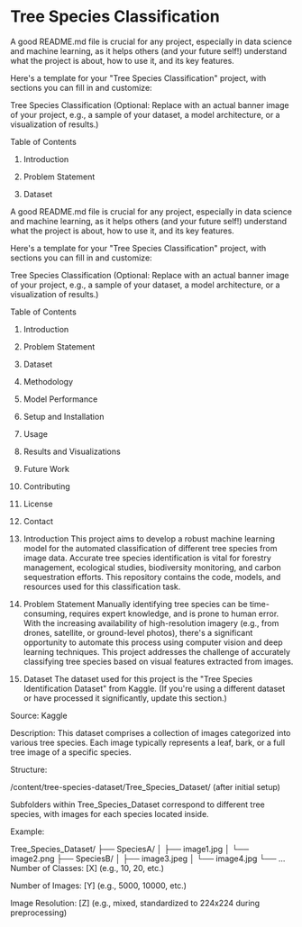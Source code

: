 # Tree Species Classification
A good README.md file is crucial for any project, especially in data science and machine learning, as it helps others (and your future self!) understand what the project is about, how to use it, and its key features.

Here's a template for your "Tree Species Classification" project, with sections you can fill in and customize:

Tree Species Classification
(Optional: Replace with an actual banner image of your project, e.g., a sample of your dataset, a model architecture, or a visualization of results.)

Table of Contents
1. Introduction

2. Problem Statement

3. Dataset

A good README.md file is crucial for any project, especially in data science and machine learning, as it helps others (and your future self!) understand what the project is about, how to use it, and its key features.

Here's a template for your "Tree Species Classification" project, with sections you can fill in and customize:

Tree Species Classification
(Optional: Replace with an actual banner image of your project, e.g., a sample of your dataset, a model architecture, or a visualization of results.)

Table of Contents
1. Introduction

2. Problem Statement

3. Dataset

4. Methodology

5. Model Performance

6. Setup and Installation

7. Usage

8. Results and Visualizations

9. Future Work

10. Contributing

11. License

12. Contact

1. Introduction
This project aims to develop a robust machine learning model for the automated classification of different tree species from image data. Accurate tree species identification is vital for forestry management, ecological studies, biodiversity monitoring, and carbon sequestration efforts. This repository contains the code, models, and resources used for this classification task.

2. Problem Statement
Manually identifying tree species can be time-consuming, requires expert knowledge, and is prone to human error. With the increasing availability of high-resolution imagery (e.g., from drones, satellite, or ground-level photos), there's a significant opportunity to automate this process using computer vision and deep learning techniques. This project addresses the challenge of accurately classifying tree species based on visual features extracted from images.

3. Dataset
The dataset used for this project is the "Tree Species Identification Dataset" from Kaggle.
(If you're using a different dataset or have processed it significantly, update this section.)

Source: Kaggle

Description: This dataset comprises a collection of images categorized into various tree species. Each image typically represents a leaf, bark, or a full tree image of a specific species.

Structure:

/content/tree-species-dataset/Tree_Species_Dataset/ (after initial setup)

Subfolders within Tree_Species_Dataset correspond to different tree species, with images for each species located inside.

Example:

Tree_Species_Dataset/
├── SpeciesA/
│   ├── image1.jpg
│   └── image2.png
├── SpeciesB/
│   ├── image3.jpeg
│   └── image4.jpg
└── ...
Number of Classes: [X] (e.g., 10, 20, etc.)

Number of Images: [Y] (e.g., 5000, 10000, etc.)

Image Resolution: [Z] (e.g., mixed, standardized to 224x224 during preprocessing)
